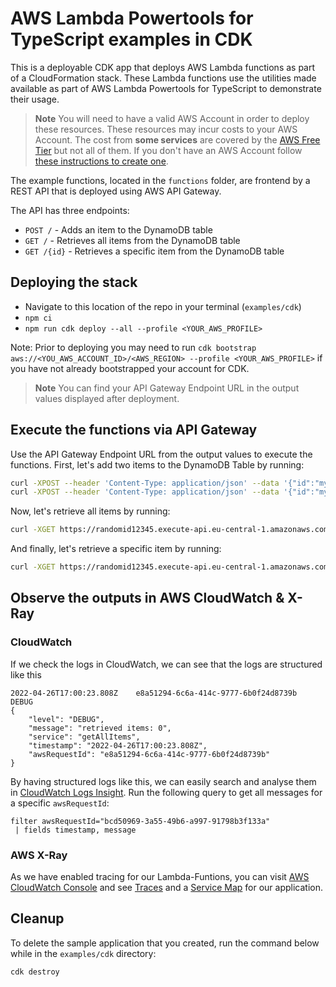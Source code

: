 # AWS Lambda Powertools for TypeScript examples in CDK

This is a deployable CDK app that deploys AWS Lambda functions as part of a CloudFormation stack. These Lambda functions use the utilities made available as part of AWS Lambda Powertools for TypeScript to demonstrate their usage.

> **Note**
> You will need to have a valid AWS Account in order to deploy these resources. These resources may incur costs to your AWS Account. The cost from **some services** are covered by the [AWS Free Tier](https://aws.amazon.com/free/?all-free-tier.sort-by=item.additionalFields.SortRank&all-free-tier.sort-order=asc&awsf.Free%20Tier%20Types=*all&awsf.Free%20Tier%20Categories=*all) but not all of them. If you don't have an AWS Account follow [these instructions to create one](https://aws.amazon.com/premiumsupport/knowledge-center/create-and-activate-aws-account/).

The example functions, located in the `functions` folder, are frontend by a REST API that is deployed using AWS API Gateway.

The API has three endpoints:

 * `POST /` - Adds an item to the DynamoDB table
 * `GET /` - Retrieves all items from the DynamoDB table
 * `GET /{id}` - Retrieves a specific item from the DynamoDB table

## Deploying the stack

 * Navigate to this location of the repo in your terminal (`examples/cdk`)
 * `npm ci`
 * `npm run cdk deploy --all --profile <YOUR_AWS_PROFILE>`

Note: Prior to deploying you may need to run `cdk bootstrap aws://<YOU_AWS_ACCOUNT_ID>/<AWS_REGION> --profile <YOUR_AWS_PROFILE>` if you have not already bootstrapped your account for CDK.

> **Note**
> You can find your API Gateway Endpoint URL in the output values displayed after deployment.

## Execute the functions via API Gateway

Use the API Gateway Endpoint URL from the output values to execute the functions. First, let's add two items to the DynamoDB Table by running:

```bash
curl -XPOST --header 'Content-Type: application/json' --data '{"id":"myfirstitem","name":"Some Name for the first item"}' https://randomid12345.execute-api.eu-central-1.amazonaws.com/prod/
curl -XPOST --header 'Content-Type: application/json' --data '{"id":"myseconditem","name":"Some Name for the second item"}' https://randomid1245.execute-api.eu-central-1.amazonaws.com/prod/
````

Now, let's retrieve all items by running:

```sh
curl -XGET https://randomid12345.execute-api.eu-central-1.amazonaws.com/prod/
```

And finally, let's retrieve a specific item by running:
```bash
curl -XGET https://randomid12345.execute-api.eu-central-1.amazonaws.com/prod/myseconditem/
```

## Observe the outputs in AWS CloudWatch & X-Ray

### CloudWatch

If we check the logs in CloudWatch, we can see that the logs are structured like this
```
2022-04-26T17:00:23.808Z	e8a51294-6c6a-414c-9777-6b0f24d8739b	DEBUG	
{
    "level": "DEBUG",
    "message": "retrieved items: 0",
    "service": "getAllItems",
    "timestamp": "2022-04-26T17:00:23.808Z",
    "awsRequestId": "e8a51294-6c6a-414c-9777-6b0f24d8739b"
}
```

By having structured logs like this, we can easily search and analyse them in [CloudWatch Logs Insight](https://docs.aws.amazon.com/AmazonCloudWatch/latest/logs/AnalyzingLogData.html). Run the following query to get all messages for a specific `awsRequestId`:

````
filter awsRequestId="bcd50969-3a55-49b6-a997-91798b3f133a"
 | fields timestamp, message
````
### AWS X-Ray

As we have enabled tracing for our Lambda-Funtions, you can visit [AWS CloudWatch Console](https://console.aws.amazon.com/cloudwatch/) and see [Traces](https://docs.aws.amazon.com/xray/latest/devguide/xray-concepts.html#xray-concepts-traces) and a [Service Map](https://docs.aws.amazon.com/apigateway/latest/developerguide/apigateway-using-xray-maps.html) for our application.

## Cleanup

To delete the sample application that you created, run the command below while in the `examples/cdk` directory:

```bash
cdk destroy
```